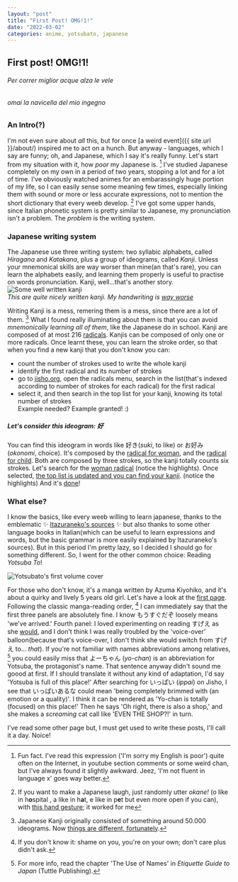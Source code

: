 ```yaml
---
layout: "post"
title: "First Post! OMG!1!"
date: "2022-03-02"
categories: anime, yotsubato, japanese
---
```


## First post! OMG!1!

###### Per correr miglior acque alza le vele
###### omai la navicella del mio ingegno

### An Intro(?)

I'm not even sure about *all* this, but for once [a weird event]({{ site.url }}/about/) inspired me to act on a hunch. But anyway - languages, which I say are funny; oh, and Japanese, which I say it's really funny. Let's start from my situation with it, how *poor* my Japanese is. [^1] I've studied Japanese completely on my own in a period of two years, stopping a lot and for a lot of time. I've obviously watched animes for an embarassingly huge portion of my life, so I can easily sense some meaning few times, especially linking them with sound or more or less accurate expressions, not to mention the short dictionary that every weeb develop. [^2] I've got some upper hands, since Italian phonetic system is pretty similar to Japanese, my pronunciation isn't a problem. The *problem* is the writing system.

### Japanese writing system

The Japanese use three writing system: two syllabic alphabets, called *Hiragana* and *Katakana*, plus a group of ideograms, called *Kanji*. Unless your mnemonical skills are way worser than mine(an that's rare), you can learn the alphabets easily, and learning them properly is useful to practise on words pronunciation. Kanji, well...that's another story.   
![Some well written kanji](https://i.imgur.com/cq7fsvR.jpeg "Some well written kanji")   
*This are quite nicely written kanji. My handwriting is [way worse](https://github.com/nayorejournal/nayorejournal.github.io/blob/main/assets/myhandwriting.jpg?raw=true)*

Writing Kanji is a mess, remering them is a mess, since there are a lot of them. [^3] What I found really illuminating about them is that you can avoid *mnemonically learning all of them*, like the Japanese do in school. Kanji are composed of at most 216 [radicals](https://en.wikipedia.org/wiki/Radical_(Chinese_characters)). Kanjis can be composed of only one or more radicals. Once learnt these, you can learn the stroke order, so that when you find a new kanji that you don't know you can:   
- count the number of strokes used to write the whole kanji
- identify the first radical and its number of strokes
- go to [jisho.org](https://jisho.org), open the radicals menu, search in the list(that's indexed according to number of strokes for each radical) for the first radical
- select it, and then search in the top list for your kanji, knowing its total number of strokes   
Example needed? Example granted! :)

##### Let's consider this ideogram: 好

You can find this ideogram in words like 好き(*suki*, to like) or お好み(*okonomi*, choice). It's composed by the [radical for woman](https://en.wiktionary.org/wiki/%E5%A5%B3#Translingual), and the [radical for child](https://en.wiktionary.org/wiki/%E5%AD%90#Translingual). Both are composed by three strokes, so the kanji totally counts six strokes. Let's search for the [woman radical](https://github.com/nayorejournal/nayorejournal.github.io/blob/main/assets/1.JPG?raw=true) (notice the highlights). Once selected, [the top list is updated and you can find your kanji](https://github.com/nayorejournal/nayorejournal.github.io/blob/main/assets/2.JPG?raw=true). (notice the highlights) And it's [done](https://jisho.org/search/%E5%A5%BD)! 

### What else?
I know the basics, like every weeb willing to learn japanese, thanks to the emblematic :sparkles: [Itazuraneko's sources](https://itazuraneko.neocities.org/) :sparkles: but also thanks to some other language books in Italian(which can be useful to learn expressions and words, but the basic grammar is more easily explained by Itazuraneko's sources). But in this period I'm pretty lazy, so I decided I should go for something different. So, I went for the other common choice: Reading *Yotsuba To*! 

![Yotsubato's first volume cover](https://upload.wikimedia.org/wikipedia/en/0/01/Yotsuba%26-vol1cover-jp.png "Yotsubato's first volume cover")

For those who don't know, it's a manga written by Azuma Kiyohiko, and it's about a quirky and lively 5 years old girl. Let's have a look at the [first page](https://github.com/nayorejournal/nayorejournal.github.io/blob/main/assets/Yotsubato!1-12.jpg?raw=true). Following the classic manga-reading order, [^4] I can immediately say that the first three panels are absolutely fine. I know もうすぐだぞ loosely means 'we've arrived.' Fourth panel: I loved experimenting on reading すげえ as she [would](https://voca.ro/16f2XuuQ1KZH), and I don't think I was really troubled by the 'voice-over' balloon(because that's voice-over, I don't think she would switch from すげえ to... *that*). If you're not familiar with names abbreviations among relatives, [^5] you could easily miss that よーちゃん (*yo-chan*) is an abbreviation for Yotsuba, the protagonist's name. That sentence anyway didn't sound me goood at first. If I should translate it without any kind of adaptation, I'd say 'Yotsuba is full of this place!' After searching for いっぱい (*ippai*) on Jisho, I see that いっぱいあるな could mean 'being completely brimmed with (an emotion or a quality)'. I think it can be rendered as 'Yo-chan is totally (focused) on this place!' Then he says 'Oh right, there is also a shop,' and she makes a *screaming* cat call like 'EVEN THE SHOP?!' in turn.

I've read some other page but, I must get used to write these posts, I'll call it a day. Noice!



[^1]: Fun fact. I've read this expression ('I'm sorry my English is poor') quite often on the Internet, in youtube section comments or some weird chan, but I've always found it slightly awkward. Jeez, 'I'm not fluent in language x' goes way better.

[^2]: If you want to make a Japanese laugh, just randomly utter *okane!* (o like in h**o**spital , a like in h**a**t, e like in p**e**t but even more open if you can), with [this hand gesture](https://media.japanesewithanime.com/uploads/money-gesture-hachikuji-mayoi-nisemonogatari-ep01.jpg); it worked for me

[^3]: Japanese Kanji originally consisted of something around 50.000 ideograms. Now [things are different, fortunately](https://en.wikipedia.org/wiki/J%C5%8Dy%C5%8D_kanji).

[^4]: If you don't know it: shame on you, you're on your own; don't care plus didn't ask.

[^5]: For more info, read the chapter 'The Use of Names' in *Etiquette Guide to Japan* (Tuttle Publishing).
